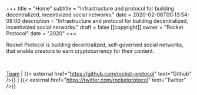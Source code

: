 +++
title = "Home"
subtitle = "Infrastructure and protocol for building decentralized, incentivized social networks."
date = 2020-02-06T00:13:54-08:00
description = "Infrastructure and protocol for building decentralized, incentivized social networks."
draft = false
[[copyright]]
  owner = "Rocket Protocol"
  date = "2020"
+++

Rocket Protocol is building decentralized, self-governed social networks, that enable creators to earn cryptocurrency for their content.

<br />

[Team](/team) | {{< external href="https://github.com/rocket-protocol" text="Github" />}} | {{< external href="https://twitter.com/rocketprotocol" text="Twitter" />}}
